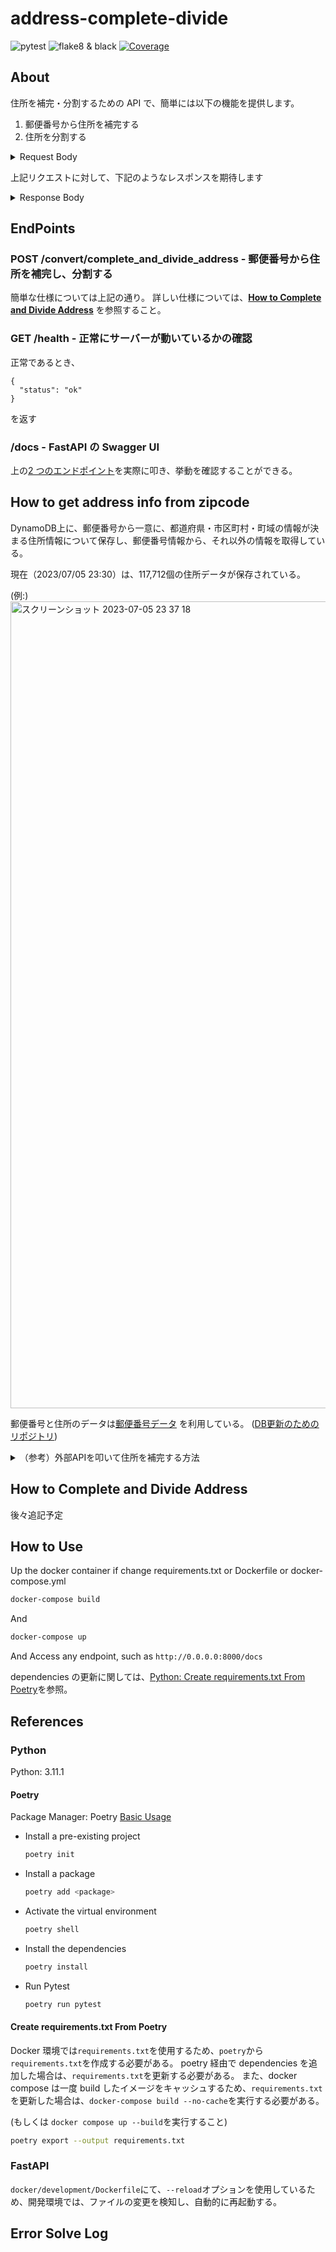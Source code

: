 # address-complete-divide

![pytest](https://github.com/haruboring/address-complete-divide/actions/workflows/pytest.yml/badge.svg)
![flake8 & black](https://github.com/haruboring/address-complete-divide/actions/workflows/linter.yml/badge.svg)
[![Coverage](https://img.shields.io/endpoint?url=https://gist.githubusercontent.com/haruboring/9c19de175b7ce5bcfd2eb2ed26a60d40/raw/pytest-coverage-comment.json)](https://github.com/haruboring/address-complete-divide-api/actions/workflows/pytest.yml)

## About

住所を補完・分割するための API で、簡単には以下の機能を提供します。

1. 郵便番号から住所を補完する
2. 住所を分割する

<details><summary> Request Body </summary>

```json
{
  [
    {
      "zipcode": "105-0011",
      "address": "芝公園４丁目２−８"
    },
    {
      "zipcode": "",
      "address": "東京都千代田区千代田1番1号"
    },
    {
      "zipcode": "1000014",
      "address": "永田町１丁目７−１国会議事堂１２３号室"
    }
  ]
}
```

</details>

上記リクエストに対して、下記のようなレスポンスを期待します

<details><summary> Response Body </summary>

```json
{
  "completed_count": 2,
  "addresses": [
    {
      "prefecture": "東京都",
      "city": "港区",
      "town": "芝公園",
      "house_number": "4-2-8",
      "building_name": "",
      "room_number": ""
    },
    {
      "prefecture": "東京都",
      "city": "千代田区",
      "town": "千代田",
      "house_number": "1-1",
      "building_name": "",
      "room_number": ""
    },
    {
      "prefecture": "東京都",
      "city": "永田町",
      "town": "",
      "house_number": "1-7-1",
      "building_name": "国会議事堂",
      "room_number": "123号室"
    }
  ]
}
```

</details>

## EndPoints

### POST /convert/complete_and_divide_address - 郵便番号から住所を補完し、分割する

簡単な仕様については上記の通り。
詳しい仕様については、[**How to Complete and Divide Address**](#how-to-complete-and-divide-address) を参照すること。

### GET /health - 正常にサーバーが動いているかの確認

正常であるとき、

```
{
  "status": "ok"
}
```

を返す

### /docs - FastAPI の Swagger UI

上の[2 つのエンドポイント](#endpoints)を実際に叩き、挙動を確認することができる。

## How to get address info from zipcode

DynamoDB上に、郵便番号から一意に、都道府県・市区町村・町域の情報が決まる住所情報について保存し、郵便番号情報から、それ以外の情報を取得している。

現在（2023/07/05 23:30）は、117,712個の住所データが保存されている。

(例:)
<img width="1291" alt="スクリーンショット 2023-07-05 23 37 18" src="https://github.com/haruboring/address-complete-divide-api/assets/82028915/eb7b937d-6d8c-4cff-8252-e80785aec00c">


郵便番号と住所のデータは[郵便番号データ](http://zipcloud.ibsnet.co.jp/) を利用している。
([DB更新のためのリポジトリ](https://github.com/haruboring/get_address_info))


<details><summary> （参考）外部APIを叩いて住所を補完する方法 </summary>

[郵便番号検索 API](http://zipcloud.ibsnet.co.jp/doc/api) を利用する

#### [利用規約](http://zipcloud.ibsnet.co.jp/rule/api)

<details><summary> 禁止事項 </summary>

> ユーザは、本 API の利用に際して、以下の各号に定める事項を行ってはならないものとします。
>
> 1. 形態の如何を問わず、本規約の定めに反する態様で本 API を利用すること
> 2. 本 API により提供される機能のみを提供することを目的とした対象サイトにおいて本 API を利用すること、およびこれと同視し得るような態様にて対象サイトにて本 API を利用すること
> 3. 法律、規則、条例等の制定法に反する行為、又はそれを勧誘・助長する行為
> 4. 虚偽の情報をコンテンツに掲載し、コンテンツ閲覧者を欺く行為
> 5. 当社または第三者の知的財産権その他の権利を侵害する内容
> 6. 本 API の運営、又はネットワークやシステムを妨害する行為
> 7. 当社が、過度若しくは不適切と判断する商用目的の宣伝・広告行為
> 8. 有害なコンピュータウィルス、コード、ファイル、プログラム等を開示する行為、若しくは開示されている場所について示唆する行為
> 9. 犯罪行為に関わる内容、差別的表現その他公序良俗に反する内容
> 10. アダルトコンテンツ、不潔またはグロテスクなコンテンツ等一般人が不快感を覚える内容その他青少年も含めた不特定多数のユーザによる閲覧に適さない内容
> 11. 選挙の事前運動、選挙運動またはこれらに類似する行為、および公職選挙法に抵触する行為
> 12. その他公序良俗、一般常識に反する行為
> 13. その他当社が不適切であると判断する行為

</details>

endpoint は次の通り https://zipcloud.ibsnet.co.jp/api/search

（例）郵便番号「7830060」で検索する場合
https://zipcloud.ibsnet.co.jp/api/search?zipcode=7830060

<details><summary> Response は以下の通り </summary>

```json
{
  "message": null,
  "results": [
    {
      "address1": "北海道",
      "address2": "美唄市",
      "address3": "上美唄町協和",
      "kana1": "ﾎｯｶｲﾄﾞｳ",
      "kana2": "ﾋﾞﾊﾞｲｼ",
      "kana3": "ｶﾐﾋﾞﾊﾞｲﾁｮｳｷｮｳﾜ",
      "prefcode": "1",
      "zipcode": "0790177"
    },
    {
      "address1": "北海道",
      "address2": "美唄市",
      "address3": "上美唄町南",
      "kana1": "ﾎｯｶｲﾄﾞｳ",
      "kana2": "ﾋﾞﾊﾞｲｼ",
      "kana3": "ｶﾐﾋﾞﾊﾞｲﾁｮｳﾐﾅﾐ",
      "prefcode": "1",
      "zipcode": "0790177"
    }
  ],
  "status": 200
}
```

</details>

#### Merit

- DB を作成する必要がないので実装が容易(多分)
- 郵便番号と住所の対応に変動があってもこちらで対応する必要がない

#### Demerit

- フロント -> API -> 郵便番号検索 API は少し冗長な気がする
  - ボトルネックになって方法 2 よりも実行時間がかかる
    - 1000個の住所について補完を行う際に、自前のDBを使うと30秒で終わる処理が、この方法だと5分以上かかる

</details>

## How to Complete and Divide Address

後々追記予定

## How to Use

Up the docker container
if change requirements.txt or Dockerfile or docker-compose.yml

```bash
docker-compose build
```

And

```bash
docker-compose up
```

And Access any endpoint, such as `http://0.0.0.0:8000/docs`

dependencies の更新に関しては、[Python: Create requirements.txt From Poetry](#create-requirementstxt-from-poetry)を参照。

## References

### Python

Python: 3.11.1

#### Poetry

Package Manager: Poetry [Basic Usage](https://python-poetry.org/docs/basic-usage/)

- Install a pre-existing project

  ```bash
  poetry init
  ```

- Install a package

  ```bash
  poetry add <package>
  ```

- Activate the virtual environment

  ```bash
  poetry shell
  ```

- Install the dependencies

  ```bash
  poetry install
  ```

- Run Pytest

  ```bash
  poetry run pytest
  ```

#### Create requirements.txt From Poetry

Docker 環境では`requirements.txt`を使用するため、`poetry`から`requirements.txt`を作成する必要がある。
poetry 経由で dependencies を追加した場合は、`requirements.txt`を更新する必要がある。
また、docker compose は一度 build したイメージをキャッシュするため、`requirements.txt`を更新した場合は、`docker-compose build --no-cache`を実行する必要がある。

(もしくは `docker compose up --build`を実行すること)

```bash
poetry export --output requirements.txt
```

### FastAPI

`docker/development/Dockerfile`にて、`--reload`オプションを使用しているため、開発環境では、ファイルの変更を検知し、自動的に再起動する。

## Error Solve Log
